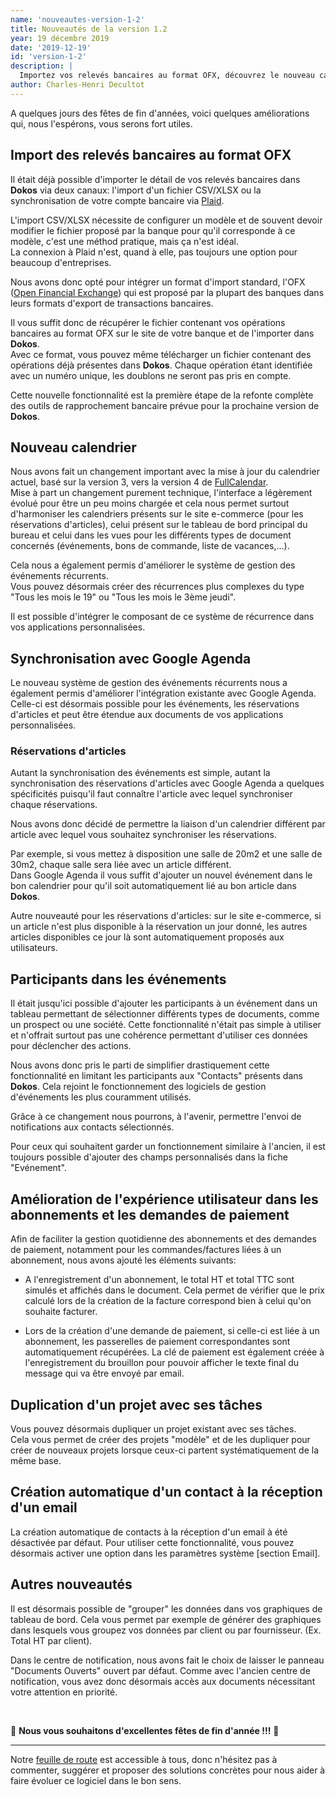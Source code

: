 ```yaml
---
name: 'nouveautes-version-1-2'
title: Nouveautés de la version 1.2
year: 19 décembre 2019
date: '2019-12-19'
id: 'version-1-2'
description: |
  Importez vos relevés bancaires au format OFX, découvrez le nouveau calendrier et synchronisez vos événements et réservations d'articles avec Google Agenda.
author: Charles-Henri Decultot
---
```


A quelques jours des fêtes de fin d'années, voici quelques améliorations qui, nous l'espérons, vous serons fort utiles.


## Import des relevés bancaires au format OFX

Il était déjà possible d'importer le détail de vos relevés bancaires dans __Dokos__ via deux canaux: l'import d'un fichier CSV/XLSX ou la synchronisation de votre compte bancaire via [Plaid](https://plaid.com/).  

L'import CSV/XLSX nécessite de configurer un modèle et de souvent devoir modifier le fichier proposé par la banque pour qu'il corresponde à ce modèle, c'est une méthod pratique, mais ça n'est idéal.  
La connexion à Plaid n'est, quand à elle, pas toujours une option pour beaucoup d'entreprises.  

Nous avons donc opté pour intégrer un format d'import standard, l'OFX ([Open Financial Exchange](https://en.wikipedia.org/wiki/Open_Financial_Exchange)) qui est proposé par la plupart des banques dans leurs formats d'export de transactions bancaires.  

Il vous suffit donc de récupérer le fichier contenant vos opérations bancaires au format OFX sur le site de votre banque et de l'importer dans __Dokos__.  
Avec ce format, vous pouvez même télécharger un fichier contenant des opérations déjà présentes dans __Dokos__. Chaque opération étant identifiée avec un numéro unique, les doublons ne seront pas pris en compte.  

Cette nouvelle fonctionnalité est la première étape de la refonte complète des outils de rapprochement bancaire prévue pour la prochaine version de __Dokos__.


## Nouveau calendrier

Nous avons fait un changement important avec la mise à jour du calendrier actuel, basé sur la version 3, vers la version 4 de [FullCalendar](https://fullcalendar.io/).  
Mise à part un changement purement technique, l'interface a légèrement évolué pour être un peu moins chargée et cela nous permet surtout d'harmoniser les calendriers présents sur le site e-commerce (pour les réservations d'articles), celui présent sur le tableau de bord principal du bureau et celui dans les vues pour les différents types de document concernés (événements, bons de commande, liste de vacances,...).

Cela nous a également permis d'améliorer le système de gestion des événements récurrents.  
Vous pouvez désormais créer des récurrences plus complexes du type "Tous les mois le 19" ou "Tous les mois le 3ème jeudi".  

Il est possible d'intégrer le composant de ce système de récurrence dans vos applications personnalisées.


## Synchronisation avec Google Agenda

Le nouveau système de gestion des événements récurrents nous a également permis d'améliorer l'intégration existante avec Google Agenda.  
Celle-ci est désormais possible pour les événements, les réservations d'articles et peut être étendue aux documents de vos applications personnalisées.  

### Réservations d'articles

Autant la synchronisation des événements est simple, autant la synchronisation des réservations d'articles avec Google Agenda a quelques spécificités puisqu'il faut connaître l'article avec lequel synchroniser chaque réservations.

Nous avons donc décidé de permettre la liaison d'un calendrier différent par article avec lequel vous souhaitez synchroniser les réservations.

Par exemple, si vous mettez à disposition une salle de 20m2 et une salle de 30m2, chaque salle sera liée avec un article différent.  
Dans Google Agenda il vous suffit d'ajouter un nouvel événement dans le bon calendrier pour qu'il soit automatiquement lié au bon article dans __Dokos__.  


Autre nouveauté pour les réservations d'articles: sur le site e-commerce, si un article n'est plus disponible à la réservation un jour donné, les autres articles disponibles ce jour là sont automatiquement proposés aux utilisateurs.  

## Participants dans les événements

Il était jusqu'ici possible d'ajouter les participants à un événement dans un tableau permettant de sélectionner différents types de documents, comme un prospect ou une société. Cette fonctionnalité n'était pas simple à utiliser et n'offrait surtout pas une cohérence permettant d'utiliser ces données pour déclencher des actions.  

Nous avons donc pris le parti de simplifier drastiquement cette fonctionnalité en limitant les participants aux "Contacts" présents dans __Dokos__. Cela rejoint le fonctionnement des logiciels de gestion d'événements les plus couramment utilisés.  

Grâce à ce changement nous pourrons, à l'avenir, permettre l'envoi de notifications aux contacts sélectionnés.   

Pour ceux qui souhaitent garder un fonctionnement similaire à l'ancien, il est toujours possible d'ajouter des champs personnalisés dans la fiche "Evénement".


## Amélioration de l'expérience utilisateur dans les abonnements et les demandes de paiement

Afin de faciliter la gestion quotidienne des abonnements et des demandes de paiement, notamment pour les commandes/factures liées à un abonnement, nous avons ajouté les éléments suivants:  

- A l'enregistrement d'un abonnement, le total HT et total TTC sont simulés et affichés dans le document. Cela permet de vérifier que le prix calculé lors de la création de la facture correspond bien à celui qu'on souhaite facturer.  

- Lors de la création d'une demande de paiement, si celle-ci est liée à un abonnement, les passerelles de paiement correspondantes sont automatiquement récupérées. La clé de paiement est également créée à l'enregistrement du brouillon pour pouvoir afficher le texte final du message qui va être envoyé par email.  


## Duplication d'un projet avec ses tâches

Vous pouvez désormais dupliquer un projet existant avec ses tâches.  
Cela vous permet de créer des projets "modèle" et de les dupliquer pour créer de nouveaux projets lorsque ceux-ci partent systématiquement de la même base. 

## Création automatique d'un contact à la réception d'un email

La création automatique de contacts à la réception d'un email à été désactivée par défaut. Pour utiliser cette fonctionnalité, vous pouvez désormais activer une option dans les paramètres système [section Email].


## Autres nouveautés

Il est désormais possible de "grouper" les données dans vos graphiques de tableau de bord. Cela vous permet par exemple de générer des graphiques dans lesquels vous groupez vos données par client ou par fournisseur. (Ex. Total HT par client).

Dans le centre de notification, nous avons fait le choix de laisser le panneau "Documents Ouverts" ouvert par défaut. Comme avec l'ancien centre de notification, vous avez donc désormais accès aux documents nécessitant votre attention en priorité.  
  
<br>  

🎄 **Nous vous souhaitons d'excellentes fêtes de fin d'année !!!** 🎄
<br>  

---  
  
Notre [feuille de route](https://gitlab.com/dokos/dokos/-/boards/966503) est accessible à tous, donc n'hésitez pas à commenter, suggérer et proposer des solutions concrètes pour nous aider à faire évoluer ce logiciel dans le bon sens.

